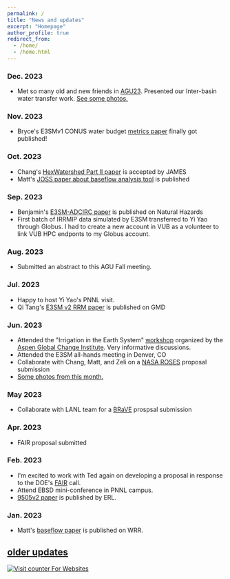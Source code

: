 ```yaml
---
permalink: /
title: "News and updates"
excerpt: "Homepage"
author_profile: true
redirect_from: 
  - /home/
  - /home.html
---
```

### Dec. 2023
- Met so many old and new friends in [AGU23](https://www.agu.org/fall-meeting). Presented our Inter-basin water transfer work. [See some photos.](https://simhydro.com/slides/2023-AGU-Photos.html)

### Nov. 2023
- Bryce's E3SMv1 CONUS water budget [metrics paper](../_publications/2023-E3SMv1-CONUS.md) finally got published!

### Oct. 2023
- Chang's [HexWatershed Part II paper](../_publications/2023-Hexwatershed-P2.md) is accepted by JAMES
- Matt's [JOSS paper about baseflow analysis tool](https://joss.theoj.org/papers/10.21105/joss.05492) is published

### Sep. 2023
- Benjamin's [E3SM-ADCIRC paper](../_publications/2023-MOSART-ADCIRC.md) is published on Natural Hazards
- First batch of IRRMIP data simulated by E3SM transferred to Yi Yao through Globus. I had to create a new account in VUB as a volunteer to link VUB HPC endponts to my Globus account.

### Aug. 2023
- Submitted an abstract to this AGU Fall meeting.

### Jul. 2023
- Happy to host Yi Yao's PNNL visit.
- Qi Tang's [E3SM v2 RRM paper](../_publications/2023-E3SMv2-regional-refined.md) is published on GMD

### Jun. 2023
- Attended the "Irrigation in the Earth System" [workshop](https://www.agci.org/workshops/7014x0000002IxWAAU/irrigation-in-the-earth-system-priorities-for-data-modeling-and-cross-disciplinary-research) organized by the [Aspen Global Change Institute](https://www.agci.org/). Very informative discussions.
- Attended the E3SM all-hands meeting in Denver, CO
- Collaborate with Chang, Matt, and Zeli on a [NASA ROSES](https://nspires.nasaprs.com/external/solicitations/summary.do?solId=%7b274C8365-A038-339F-A3AE-8F5BFE178312%7d&path=&method=init) proposal submission
- [Some photos from this month.](https://simhydro.com/slides/2023-AGCI-Photos.html)

### May 2023
- Collaborate with LANL team for a [BRaVE](https://www.energy.gov/science/articles/department-energy-announces-105-million-research-support-biopreparedness-research) prospsal submission

### Apr. 2023
- FAIR proposal submitted

### Feb. 2023
- I'm excited to work with Ted again on developing a proposal in response to the DOE's [FAIR](https://science.osti.gov/Initiatives/FAIR/Funding-Opportunities) call.
- Attend EBSD mini-conference in PNNL campus.
- [9505v2 paper](../_publications/2023-ERL-9505v3.md) is published by ERL.

### Jan. 2023
- Matt's [baseflow paper](../_publications/2023-WRR-baseflow.md) is published on WRR.

## [older updates](https://simhydro.com/older_updates/)

[comment]: <> (<a class="twitter-timeline" data-height="300" href="https://twitter.com/tianzhou?ref_src=twsrc%5Etfw">Tweets by tianzhou</a> <script async src="https://platform.twitter.com/widgets.js" charset="utf-8"></script>)

<!-- hitwebcounter Code START -->
<a href="https://www.hitwebcounter.com" target="_blank">
<img src="https://hitwebcounter.com/counter/counter.php?page=9849551&style=0007&nbdigits=6&type=page&initCount=10" title="Counter Widget" Alt="Visit counter For Websites"   border="0" /></a>